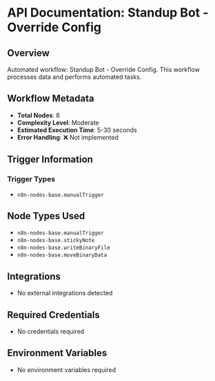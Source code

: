 # API Documentation: Standup Bot - Override Config

## Overview
Automated workflow: Standup Bot - Override Config. This workflow processes data and performs automated tasks.

## Workflow Metadata
- **Total Nodes**: 8
- **Complexity Level**: Moderate
- **Estimated Execution Time**: 5-30 seconds
- **Error Handling**: ❌ Not implemented

## Trigger Information
### Trigger Types
- `n8n-nodes-base.manualTrigger`

## Node Types Used
- `n8n-nodes-base.manualTrigger`
- `n8n-nodes-base.stickyNote`
- `n8n-nodes-base.writeBinaryFile`
- `n8n-nodes-base.moveBinaryData`

## Integrations
- No external integrations detected

## Required Credentials
- No credentials required

## Environment Variables
- No environment variables required
